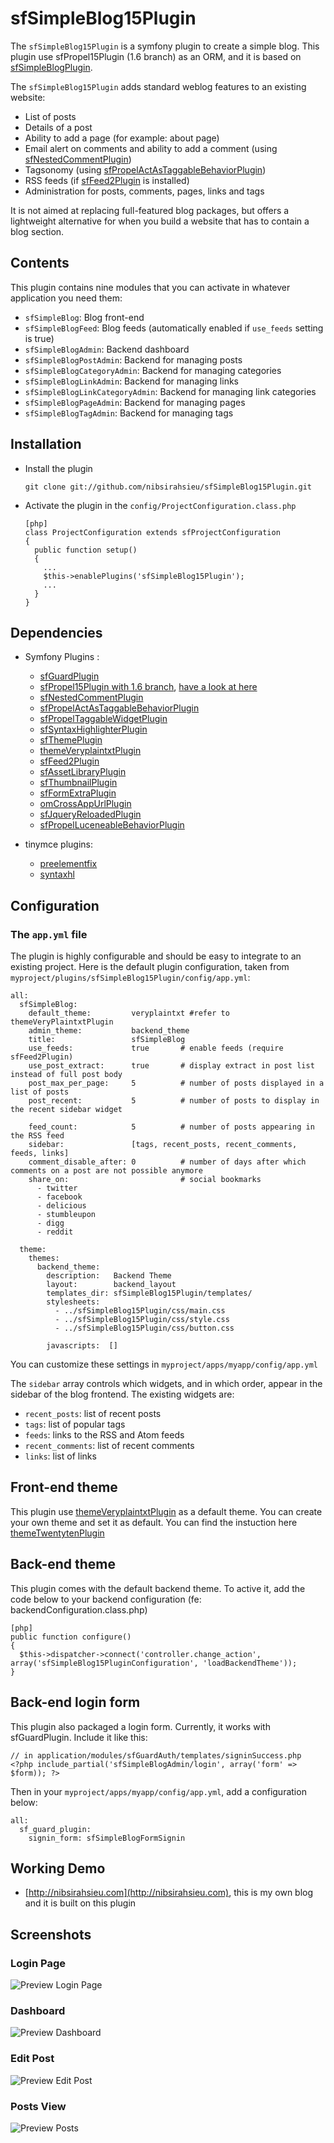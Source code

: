 # sfSimpleBlog15Plugin #

The `sfSimpleBlog15Plugin` is a symfony plugin to create a simple blog. This plugin use sfPropel15Plugin (1.6 branch) as an ORM, and it is based on [sfSimpleBlogPlugin](http://www.symfony-project.org/plugins/sfSimpleBlogPlugin).

The `sfSimpleBlog15Plugin` adds standard weblog features to an existing website:

   * List of posts
   * Details of a post
   * Ability to add a page (for example: about page)
   * Email alert on comments and ability to add a comment (using [sfNestedCommentPlugin](https://github.com/nibsirahsieu/sfNestedCommentPlugin))
   * Tagsonomy (using [sfPropelActAsTaggableBehaviorPlugin](http://www.symfony-project.org/plugins/sfPropelActAsTaggableBehaviorPlugin))
   * RSS feeds (if [sfFeed2Plugin](http://www.symfony-project.org/plugins/sfFeed2Plugin) is installed)
   * Administration for posts, comments, pages, links and tags

It is not aimed at replacing full-featured blog packages, but offers a lightweight alternative for when you build a website that has to contain a blog section.

## Contents ##

This plugin contains nine modules that you can activate in whatever application you need them:

 * `sfSimpleBlog`: Blog front-end
 * `sfSimpleBlogFeed`: Blog feeds (automatically enabled if `use_feeds` setting is true)
 * `sfSimpleBlogAdmin`: Backend dashboard
 * `sfSimpleBlogPostAdmin`: Backend for managing posts
 * `sfSimpleBlogCategoryAdmin`: Backend for managing categories
 * `sfSimpleBlogLinkAdmin`: Backend for managing links
 * `sfSimpleBlogLinkCategoryAdmin`: Backend for managing link categories
 * `sfSimpleBlogPageAdmin`: Backend for managing pages
 * `sfSimpleBlogTagAdmin`: Backend for managing tags

## Installation ##
  * Install the plugin

        git clone git://github.com/nibsirahsieu/sfSimpleBlog15Plugin.git

  * Activate the plugin in the `config/ProjectConfiguration.class.php`

        [php]
        class ProjectConfiguration extends sfProjectConfiguration
        {
          public function setup()
          {
            ...
            $this->enablePlugins('sfSimpleBlog15Plugin');
            ...
          }
        }

## Dependencies ##
  * Symfony Plugins :
    * [sfGuardPlugin](http://www.symfony-project.org/plugins/sfGuardPlugin)
    * [sfPropel15Plugin with 1.6 branch](https://github.com/fzaninotto/sfPropel15Plugin), [have a look at here](https://github.com/fzaninotto/sfPropel15Plugin/blob/1.6/INSTALL.md)
    * [sfNestedCommentPlugin](https://github.com/nibsirahsieu/sfNestedCommentPlugin)
    * [sfPropelActAsTaggableBehaviorPlugin](http://www.symfony-project.org/plugins/sfPropelActAsTaggableBehaviorPlugin)
    * [sfPropelTaggableWidgetPlugin](http://www.symfony-project.org/plugins/sfPropelTaggableWidgetPlugin)
    * [sfSyntaxHighlighterPlugin](http://www.symfony-project.org/plugins/sfSyntaxHighlighterPlugin)
    * [sfThemePlugin](https://github.com/rafaelgou/sfThemePlugin)
    * [themeVeryplaintxtPlugin](https://github.com/nibsirahsieu/themeVeryplaintxtPlugin)
    * [sfFeed2Plugin](http://www.symfony-project.org/plugins/sfFeed2Plugin)
    * [sfAssetLibraryPlugin](http://www.symfony-project.org/plugins/sfAssetsLibraryPlugin)
    * [sfThumbnailPlugin](http://www.symfony-project.org/plugins/sfThumbnailPlugin)
    * [sfFormExtraPlugin](http://www.symfony-project.org/plugins/sfFormExtraPlugin)
    * [omCrossAppUrlPlugin](http://www.symfony-project.org/plugins/omCrossAppUrlPlugin)
    * [sfJqueryReloadedPlugin](http://www.symfony-project.org/plugins/sfJqueryReloadedPlugin)
    * [sfPropelLuceneableBehaviorPlugin](https://github.com/nibsirahsieu/sfPropelLuceneableBehaviorPlugin)

  * tinymce plugins:
    * [preelementfix](http://sourceforge.net/tracker/index.php?func=detail&aid=2671750&group_id=103281&atid=738747)
    * [syntaxhl](https://github.com/RichGuk/syntaxhl)

Configuration
-------------

### The `app.yml` file

The plugin is highly configurable and should be easy to integrate to an existing project. Here is the default plugin configuration, taken from `myproject/plugins/sfSimpleBlog15Plugin/config/app.yml`:

    all:
      sfSimpleBlog:
        default_theme:         veryplaintxt #refer to themeVeryPlaintxtPlugin
        admin_theme:           backend_theme
        title:                 sfSimpleBlog
        use_feeds:             true       # enable feeds (require sfFeed2Plugin)
        use_post_extract:      true       # display extract in post list instead of full post body
        post_max_per_page:     5          # number of posts displayed in a list of posts
        post_recent:           5          # number of posts to display in the recent sidebar widget

        feed_count:            5          # number of posts appearing in the RSS feed
        sidebar:               [tags, recent_posts, recent_comments, feeds, links]
        comment_disable_after: 0          # number of days after which comments on a post are not possible anymore
        share_on:                         # social bookmarks
          - twitter
          - facebook
          - delicious
          - stumbleupon
          - digg
          - reddit

      theme:
        themes:
          backend_theme:
            description:   Backend Theme
            layout:        backend_layout
            templates_dir: sfSimpleBlog15Plugin/templates/
            stylesheets:
              - ../sfSimpleBlog15Plugin/css/main.css
              - ../sfSimpleBlog15Plugin/css/style.css
              - ../sfSimpleBlog15Plugin/css/button.css

            javascripts:  []

You can customize these settings in `myproject/apps/myapp/config/app.yml`

The `sidebar` array controls which widgets, and in which order, appear in the sidebar of the blog frontend. The existing widgets are:

 - `recent_posts`: list of recent posts
 - `tags`: list of popular tags
 - `feeds`: links to the RSS and Atom feeds
 - `recent_comments`: list of recent comments
 - `links`: list of links

## Front-end theme ##

This plugin use [themeVeryplaintxtPlugin](https://github.com/nibsirahsieu/themeVeryplaintxtPlugin) as a default theme.
You can create your own theme and set it as default. You can find the instuction here [themeTwentytenPlugin](https://github.com/rafaelgou/themeTwentytenPlugin)

## Back-end theme ##

This plugin comes with the default backend theme. To active it, add the code below to your backend configuration (fe: backendConfiguration.class.php)

    [php]
    public function configure()
    {
      $this->dispatcher->connect('controller.change_action', array('sfSimpleBlog15PluginConfiguration', 'loadBackendTheme'));
    }

## Back-end login form ##

This plugin also packaged a login form. Currently, it works with sfGuardPlugin. Include it like this:

    // in application/modules/sfGuardAuth/templates/signinSuccess.php
    <?php include_partial('sfSimpleBlogAdmin/login', array('form' => $form)); ?>

Then in your `myproject/apps/myapp/config/app.yml`, add a configuration below:

    all:
      sf_guard_plugin:
        signin_form: sfSimpleBlogFormSignin

## Working Demo ##
  * [http://nibsirahsieu.com](http://nibsirahsieu.com), this is my own blog and it is built on this plugin

## Screenshots ##

### Login Page ###
![Preview Login Page](http://dl.dropbox.com/u/16750037/sfSimpleBlog15Plugin/Screenshot-2.png)

### Dashboard ###
![Preview Dashboard](http://dl.dropbox.com/u/16750037/sfSimpleBlog15Plugin/Screenshot.png)

### Edit Post ###
![Preview Edit Post](http://dl.dropbox.com/u/16750037/sfSimpleBlog15Plugin/Screenshot-3.png)

### Posts View ###
![Preview Posts](http://dl.dropbox.com/u/16750037/sfSimpleBlog15Plugin/Screenshot-1.png)
